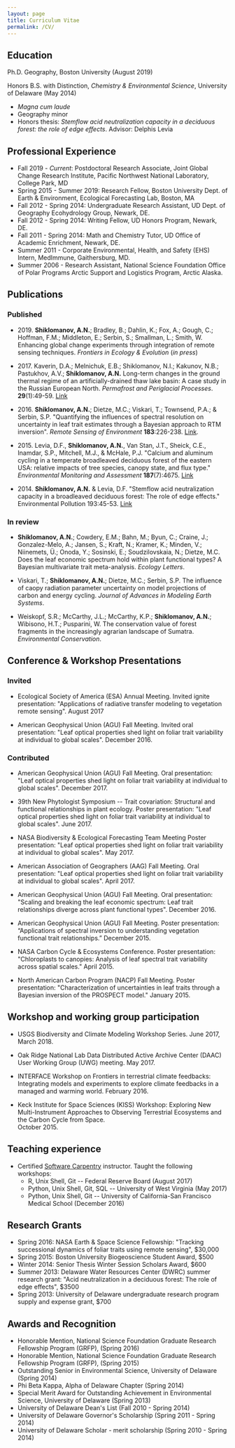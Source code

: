 ```yaml
---
layout: page
title: Curriculum Vitae
permalink: /CV/
---
```


## Education
Ph.D. Geography, Boston University (August 2019)

Honors B.S. with Distinction, *Chemistry & Environmental Science*, University of Delaware (May 2014)

* *Magna cum laude*
* Geography minor
* Honors thesis: *Stemflow acid neutralization capacity in a deciduous forest: the role of edge effects*. Advisor: Delphis Levia

## Professional Experience

* Fall 2019 - _Current_: Postdoctoral Research Associate, Joint Global Change Research Institute, Pacific Northwest National Laboratory, College Park, MD
* Spring 2015 - Summer 2019: Research Fellow, Boston University Dept. of Earth & Environment, Ecological Forecasting Lab, Boston, MA
* Fall 2012 - Spring 2014: Undergraduate Research Assistant, UD Dept. of Geography Ecohydrology Group, Newark, DE.
* Fall 2012 - Spring 2014: Writing Fellow, UD Honors Program, Newark, DE.
* Fall 2011 - Spring 2014: Math and Chemistry Tutor, UD Office of Academic Enrichment, Newark, DE.
* Summer 2011 - Corporate Environmental, Health, and Safety (EHS) Intern, MedImmune, Gaithersburg, MD.
* Summer 2006 - Research Assistant, National Science Foundation Office of Polar Programs Arctic Support and Logistics Program, Arctic Alaska.


## Publications

### Published

* 2019\. **Shiklomanov, A.N.**;  Bradley, B.; Dahlin, K.; Fox, A.; Gough, C.; Hoffman, F.M.; Middleton, E.; Serbin, S.; Smallman, L.; Smith, W.
Enhancing global change experiments through integration of remote sensing techniques.
*Frontiers in Ecology & Evolution*
(_in press_)

* 2017\. Kaverin, D.A.; Melnichuk, E.B.; Shiklomanov, N.I.; Kakunov, N.B.; Pastukhov, A.V.; **Shiklomanov, A.N.**
Long-term changes in the ground thermal regime of an artificially-drained thaw lake basin: A case study in the Russian European North.
*Permafrost and Periglacial Processes*. **29**(1):49-59.
[Link](http://onlinelibrary.wiley.com/doi/10.1002/ppp.1963/abstract)

* 2016\. **Shiklomanov, A.N.**; Dietze, M.C.; Viskari, T.; Townsend, P.A.; & Serbin, S.P. 
"Quantifying the influences of spectral resolution on uncertainty in leaf trait estimates through a Bayesian approach to RTM inversion". 
*Remote Sensing of Environment* **183**:226-238. 
[Link](http://www.sciencedirect.com/science/article/pii/S0034425716302243).

* 2015\. Levia, D.F.,  **Shiklomanov, A.N.**, Van Stan, J.T., Sheick, C.E., Inamdar, S.P., Mitchell, M.J., & McHale, P.J. 
"Calcium and aluminum cycling in a temperate broadleaved deciduous forest of the eastern USA: relative impacts of tree species, canopy state, and flux type." 
*Environmental Monitoring and Assessment* **187**(7):4675. 
[Link](http://link.springer.com/article/10.1007%2Fs10661-015-4675-3)

* 2014\. **Shiklomanov, A.N.** & Levia, D.F. 
"Stemflow acid neutralization capacity in a broadleaved deciduous forest: The role of edge effects." 
Environmental Pollution 193:45-53. 
[Link](http://dx.doi.org/10.1016/j.envpol.2014.06.011)

### In review

* **Shiklomanov, A.N.**; Cowdery, E.M.; Bahn, M.; Byun, C.; Craine, J.; Gonzalez-Melo, A.; Jansen, S.; Kraft, N.; Kramer, K.; Minden, V.; Niinemets, Ü.; Onoda, Y.; Sosinski, E.; Soudzilovskaia, N.; Dietze, M.C. 
Does the leaf economic spectrum hold within plant functional types? A Bayesian multivariate trait meta-analysis.
*Ecology Letters*.

* Viskari, T.; **Shiklomanov, A.N.**; Dietze, M.C.; Serbin, S.P.
The influence of caopy radiation parameter uncertainty on model projections of carbon and energy cycling.
*Journal of Advances in Modeling Earth Systems*.

* Weiskopf, S.R.; McCarthy, J.L.; McCarthy, K.P.; **Shiklomanov, A.N.**; Wibisono, H.T.; Pusparini, W. 
The conservation value of forest fragments in the increasingly agrarian landscape of Sumatra.
*Environmental Conservation*.

## Conference & Workshop Presentations

### Invited

* Ecological Society of America (ESA) Annual Meeting.
Invited ignite presentation: "Applications of radiative transfer modeling to vegetation remote sensing".
August 2017

* American Geophysical Union (AGU) Fall Meeting.
Invited oral presentation: "Leaf optical properties shed light on foliar trait variability at individual to global scales".
December 2016.

### Contributed

* American Geophysical Union (AGU) Fall Meeting.
Oral presentation: "Leaf optical properties shed light on foliar trait variability at individual to global scales".
December 2017.

* 39th New Phytologist Symposium -- Trait covariation: Structural and functional relationships in plant ecology.
Poster presentation: "Leaf optical properties shed light on foliar trait variability at individual to global scales".
June 2017.

* NASA Biodiversity & Ecological Forecasting Team Meeting
Poster presentation: "Leaf optical properties shed light on foliar trait variability at individual to global scales".
May 2017.

* American Association of Geographers (AAG) Fall Meeting.
Oral presentation: "Leaf optical properties shed light on foliar trait variability at individual to global scales".
April 2017.

* American Geophysical Union (AGU) Fall Meeting.
Oral presentation: "Scaling and breaking the leaf economic spectrum: Leaf trait relationships diverge across plant functional types".
December 2016.

* American Geophysical Union (AGU) Fall Meeting. 
Poster presentation: “Applications of spectral inversion to understanding vegetation functional trait relationships.” 
December 2015.

* NASA Carbon Cycle & Ecosystems Conference. 
Poster presentation: "Chloroplasts to canopies: Analysis of leaf spectral trait variability across spatial scales." 
April 2015.

* North American Carbon Program (NACP) Fall Meeting. 
Poster presentation: "Characterization of uncertainties in leaf traits through a Bayesian inversion of the PROSPECT model." 
January 2015. 


## Workshop and working group participation

* USGS Biodiversity and Climate Modeling Workshop Series.
June 2017, March 2018.

* Oak Ridge National Lab Data Distributed Active Archive Center (DAAC) User Working Group (UWG) meeting. 
May 2017.

* INTERFACE Workshop on Frontiers in terrestrial climate feedbacks: Integrating models and experiments to explore climate feedbacks in a managed and warming world. 
February 2016.

* Keck Institute for Space Sciences (KISS) Workshop: Exploring New Multi-Instrument Approaches to Observing Terrestrial Ecosystems and the Carbon Cycle from Space.  
October 2015.


## Teaching experience

* Certified [Software Carpentry](www.software-carpentry.org) instructor. Taught the following workshops:
    - R, Unix Shell, Git -- Federal Reserve Board (August 2017)
    - Python, Unix Shell, Git, SQL -- University of West Virginia (May 2017)
    - Python, Unix Shell, Git -- University of California-San Francisco Medical School (December 2016)

## Research Grants

* Spring 2016: NASA Earth & Space Science Fellowship: "Tracking successional dynamics of foliar traits using remote sensing", \$30,000
* Spring 2015: Boston University Biogeoscience Student Award, \$500
* Winter 2014: Senior Thesis Winter Session Scholars Award, \$600
* Summer 2013: Delaware Water Resources Center (DWRC) summer research grant: "Acid neutralization in a deciduous forest: The role of edge effects", \$3500
* Spring 2013: University of Delaware undergraduate research program supply and expense grant, \$700


## Awards and Recognition

* Honorable Mention, National Science Foundation Graduate Research Fellowship Program (GRFP), (Spring 2016)
* Honorable Mention, National Science Foundation Graduate Research Fellowship Program (GRFP), (Spring 2015)
* Outstanding Senior in Environmental Science, University of Delaware (Spring 2014)
* Phi Beta Kappa, Alpha of Delaware Chapter (Spring 2014)
* Special Merit Award for Outstanding Achievement in Environmental Science, University of Delaware (Spring 2013)
* University of Delaware Dean's List (Fall 2010 - Spring 2014)
* University of Delaware Governor's Scholarship (Spring 2011 - Spring 2014)
* University of Delaware Scholar - merit scholarship (Spring 2010 - Spring 2014)
